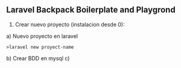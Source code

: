
## Laravel Backpack Boilerplate and Playgrond

1) Crear nuevo proyecto (instalacion desde 0):

a) Nuevo proyecto en laravel
```console
>laravel new proyect-name
```
b) Crear BDD en mysql
c)


